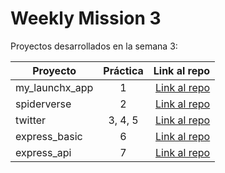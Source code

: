 # Weekly Mission 3

Proyectos desarrollados en la semana 3:

| Proyecto | Práctica | Link al repo |
| ------------- |:-------------:| -----:|
|my_launchx_app|1|[Link al repo](https://github.com/MiguelARojas/my_launchx_app)
|spiderverse|2|[Link al repo](https://github.com/MiguelARojas/spiderverse)
|twitter|3, 4, 5|[Link al repo](https://github.com/MiguelARojas/twitter)
|express_basic|6|[Link al repo](https://github.com/MiguelARojas/express_basic)
|express_api|7|[Link al repo](https://github.com/MiguelARojas/express_api)
